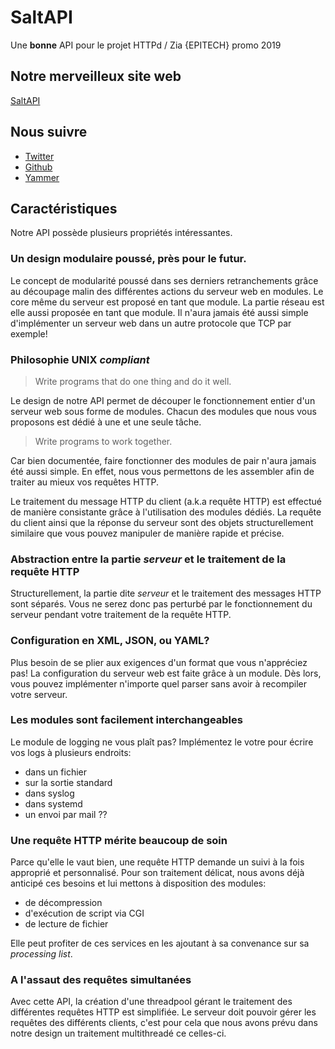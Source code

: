 # SaltAPI

Une **bonne** API pour le projet HTTPd / Zia {EPITECH} promo 2019

## Notre merveilleux site web

[SaltAPI](https://saltapi.github.io/)

## Nous suivre

* [Twitter](https://twitter.com/Salt_API)
* [Github](https://github.com/Adpa18/SaltAPI)
* [Yammer](https://www.yammer.com/epitech.eu/#/threads/inGroup?type=in_group&feedId=10244128)

## Caractéristiques

Notre API possède plusieurs propriétés intéressantes.

### Un design modulaire poussé, près pour le futur.

Le concept de modularité poussé dans ses derniers retranchements grâce au découpage malin des différentes actions du serveur web en modules.
Le core même du serveur est proposé en tant que module. La partie réseau est elle aussi proposée en tant que module.
Il n'aura jamais été aussi simple d'implémenter un serveur web dans un autre protocole que TCP par exemple!

### Philosophie UNIX *compliant*

> Write programs that do one thing and do it well.

Le design de notre API permet de découper le fonctionnement entier d'un serveur web sous forme de modules.
Chacun des modules que nous vous proposons est dédié à une et une seule tâche.

> Write programs to work together.

Car bien documentée, faire fonctionner des modules de pair n'aura jamais été aussi simple.
En effet, nous vous permettons de les assembler afin de traiter au mieux vos requêtes HTTP.

Le traitement du message HTTP du client (a.k.a requête HTTP) est effectué de manière consistante grâce à l'utilisation des modules dédiés.
La requête du client ainsi que la réponse du serveur sont des objets structurellement similaire que vous pouvez manipuler de manière rapide et précise.

### Abstraction entre la partie *serveur* et le traitement de la requête HTTP

Structurellement, la partie dite *serveur* et le traitement des messages HTTP sont séparés.
Vous ne serez donc pas perturbé par le fonctionnement du serveur pendant votre traitement de la requête HTTP.

### Configuration en XML, JSON, ou YAML?

Plus besoin de se plier aux exigences d'un format que vous n'appréciez pas!
La configuration du serveur web est faite grâce à un module. Dès lors, vous pouvez implémenter n'importe quel parser sans avoir à recompiler votre serveur.

### Les modules sont facilement interchangeables

Le module de logging ne vous plaît pas? Implémentez le votre pour écrire vos logs à plusieurs endroits:

* dans un fichier
* sur la sortie standard
* dans syslog
* dans systemd
* un envoi par mail ??

### Une requête HTTP mérite beaucoup de soin

Parce qu'elle le vaut bien, une requête HTTP demande un suivi à la fois approprié et personnalisé.
Pour son traitement délicat, nous avons déjà anticipé ces besoins et lui mettons à disposition des modules:

* de décompression
* d'exécution de script via CGI
* de lecture de fichier

Elle peut profiter de ces services en les ajoutant à sa convenance sur sa *processing list*.

### A l'assaut des requêtes simultanées

Avec cette API, la création d'une threadpool gérant le traitement des différentes requêtes HTTP est simplifiée.
Le serveur doit pouvoir gérer les requêtes des différents clients, c'est pour cela que nous avons prévu dans notre design un traitement multithreadé ce celles-ci.
